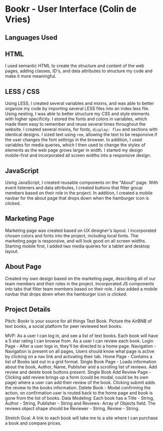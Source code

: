 # Bookr - User Interface (Colin de Vries)

## Languages Used ##

## HTML ##

I used semantic HTML to create the structure and content of the web pages, adding classes, ID's, and data attributes to structure my code and make it more meaningful.

## LESS / CSS ##

Using LESS, I created several variables and mixins, and was able to better organize my code by importing several LESS files into an index.less file. Using nesting, I was able to better structure my CSS and style elements with higher specificity. I stored the fonts and colors in variables, which made them easy to remember and reuse several times throughout the website. I created several mixins, for fonts, `display: flex` and sections with identical designs. I sized text using `rem`, allowing the text to be responsive if the user changes the font settings in the browser. In addition, I used variables for media queries, which I then used to change the styles of elements as the web page grows larger in width. I started my design mobile-first and incorporated all screen widths into a responsive design.

## JavaScript ##

Using JavaScript, I created reusable components on the "About" page. With event listeners and data attributes, I created buttons that filter group members based on their role in the project. In addition, I created a mobile navbar for the about page that drops down when the hamburger icon is clicked.


## Marketing Page ##

Marketing page was created based on UX designer's layout. I incorporated chosen colors and fonts into the project, including local fonts. The marketing page is responsive, and will look good on all screen widths. Starting mobile first, I added two media queries for a tablet and desktop layout.

## About Page ##

Created my own design based on the marketing page, describing all of our team members and their roles in the project. Incorporated JS components into tabs that filter team members based on their role. I also added a mobile navbar that drops down when the hamburger icon is clicked.

## Project Details ##

Pitch: Bookr is your source for all things Text Book. Picture the AirBNB of text books, a social platform for peer reviewed text books.

MVP: As a user I can log in, and see a list of text books. Each book will have a 5 star rating I can browse from. As a user I can review each book.
Login Page - After a user logs in, they'll be directed to a home page.
Navigation - Navigation is present on all pages, Users should know what page is active by clicking on a nav link and activating their tab.
Home Page - Contains a list of Books laid out in a grid format.
Single Book Page - Loads information about the book, Author, Name, Publisher and a scrolling list of reviews. Add review and delete book buttons present.
Single Book Add Review Page - Clicking add review brings up a form (could be modal, could be its own page) where a user can add their review of the book. Clicking submit adds the review to the books information.
Delete Book - Modal confirming the action, on confirmation user is routed back to the home page and book is gone from the list of books.
Data Modeling: Each book has a Title - String, Author - String, Publisher - String and Reviews- Array of Objects field. The reviews object shape should be Reviewer - String, Review - String.

Stretch Goal: A link to each book will take me to a site where I can purchase a book and compare prices.

